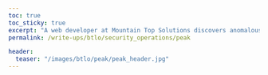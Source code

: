 ```yaml
---
toc: true
toc_sticky: true
excerpt: "A web developer at Mountain Top Solutions discovers anomalous activity on a development server. Review different log types and auditd rules to work out what is actually happening."
permalink: /write-ups/btlo/security_operations/peak

header:
  teaser: "/images/btlo/peak/peak_header.jpg"
---
```


